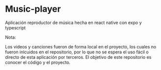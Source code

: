 # Music-player

Aplicación reproductor de música hecha en react native con expo y typescript

Nota: 

Los videos y canciones fueron de forma local en el proyecto, los cuales no fueron inlcuidos en el repositorio, por lo que 
no se espera el uso fácil o directo de esta aplicación por terceros. El objetivo de este repositorio es conocer el código y el proyecto.


